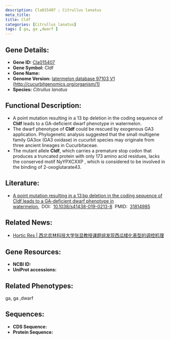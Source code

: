 ```yaml
---
description: Cla015407 ; Citrullus lanatus
meta_title:
title: Cldf
categories: [Citrullus lanatus]
tags: [ ga, ga ,dwarf ]
---
```


## Gene Details:
- **Gene ID:**	[Cla015407]()
- **Gene Symbol:** Cldf
- **Gene Name:** 
- **Genome Version:** [latermelon database 97103 V1 (http://cucurbitgenomics.org/organism/1)]()
- **Species:** *Citrullus lanatus*

## Functional Description:
   - A point mutation resulting in a 13 bp deletion in the coding sequence of **Cldf** leads to a GA-deficient dwarf phenotype in watermelon.
   - The dwarf phenotype of **Cldf** could be rescued by exogenous GA3 application. Phylogenetic analysis suggested that the small multigene family GA3ox (GA3 oxidase) in cucurbit species may originate from three ancient lineages in Cucurbitaceae.
   - The mutant allele **Cldf**, which carries a premature stop codon that produces a truncated protein with only 173 amino acid residues, lacks the conserved motif NyYPXCXXP , which is considered to be involved in the binding of 2-oxoglutarate43.

## Literature:
   - [A point mutation resulting in a 13 bp deletion in the coding sequence of Cldf leads to a GA-deficient dwarf phenotype in watermelon.]( https://academic.oup.com/hr/article/doi/10.1038/s41438-019-0213-8/6437851?login=true)&nbsp;&nbsp;DOI:&nbsp;&nbsp;[10.1038/s41438-019-0213-8](https://academic.oup.com/hr/article/doi/10.1038/s41438-019-0213-8/6437851?login=true)&nbsp;&nbsp;PMID:&nbsp;&nbsp;[31814985](https://pubmed.ncbi.nlm.nih.gov/31814985/)

## Related News:
   - [Hortic Res | 西北农林科技大学张显教授课题组发现西瓜矮化表型的调控机理](https://mp.weixin.qq.com/s?__biz=MzIyOTY2NDYyNQ==&mid=2247493537&idx=5&sn=85b1d6a7c03fcd76adec0bb83fdc2e28&chksm=e8bd95bfdfca1ca90cf8658c17d5ce2ea4270c4830cf3c0372bd038c2678fd09966c18844278&scene=27#wechat_redirect)

## Gene Resources:
- **NCBI ID:** [](https://www.ncbi.nlm.nih.gov/gene/?term=)
- **UniProt accessions:** [](https://www.uniprot.org/uniprotkb//entry)

## Related Phenotypes:
ga, ga ,dwarf

## Sequences:
- **CDS Sequence:**
- **Protein Sequence:**
